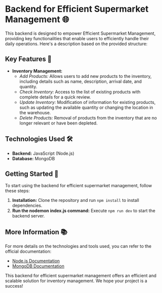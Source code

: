 # Backend for Efficient Supermarket Management 🌐

This backend is designed to empower Efficient Supermarket Management, providing key functionalities that enable users to efficiently handle their daily operations. Here's a description based on the provided structure:

## Key Features 🚀

- **Inventory Management:**
  - *Add Products:* Allows users to add new products to the inventory, including details such as name, description, arrival date, and quantity.
  - *Check Inventory:* Access to the list of existing products with complete details for a quick review.
  - *Update Inventory:* Modification of information for existing products, such as updating the available quantity or changing the location in the warehouse.
  - *Delete Products:* Removal of products from the inventory that are no longer relevant or have been depleted.

## Technologies Used 🛠️

- **Backend:** JavaScript (Node.js)
- **Database:** MongoDB

## Getting Started 🚀

To start using the backend for efficient supermarket management, follow these steps:

1. **Installation:** Clone the repository and run `npm install` to install dependencies.
2. **Run the nodemon index.js command:** Execute `npm run dev` to start the backend server.

## More Information 📚

For more details on the technologies and tools used, you can refer to the official documentation:

- [Node.js Documentation](https://nodejs.org/en/docs/)
- [MongoDB Documentation](https://docs.mongodb.com/)

This backend for efficient supermarket management offers an efficient and scalable solution for inventory management. We hope your project is a success!
